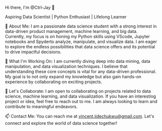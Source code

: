 Hi there, I'm @Ctrl-Jay 👋

Aspiring Data Scientist | Python Enthusiast | Lifelong Learner

🌱 About Me:
I am a passionate data science student with a strong interest in data-driven product management, machine learning, and big data. Currently, my focus is on honing my Python skills using VScode, Jupyter notebooks and Spyderto analyze, manipulate, and visualize data. I am eager to explore the endless possibilities that data science offers and its potential to drive impactful decisions.

💼 What I'm Working On:
I am currently diving deep into data mining, data manipulation, and data visualization techniques. I believe that understanding these core concepts is vital for any data-driven professional. My goal is to not only expand my knowledge but also gain hands-on experience by collaborating on exciting projects.

🤝 Let's Collaborate:
I am open to collaborating on projects related to data science, machine learning, and data visualization. If you have an interesting project or idea, feel free to reach out to me. I am always looking to learn and contribute to meaningful endeavors.

📫 Contact Me:
You can reach me at vincent.jidechukwu@gmail.com. Let's connect and explore the world of data science together!

<!---
Ctrl-Jay/Ctrl-Jay is a ✨ special ✨ repository because its `README.md` (this file) appears on your GitHub profile.
You can click the Preview link to take a look at your changes.
--->
